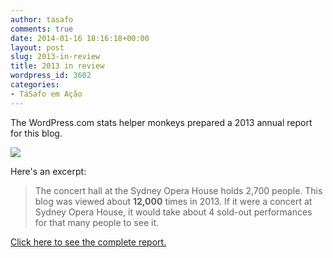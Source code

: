 ```yaml
---
author: tasafo
comments: true
date: 2014-01-16 18:16:18+00:00
layout: post
slug: 2013-in-review
title: 2013 in review
wordpress_id: 3602
categories:
- TáSafo em Ação
---
```


The WordPress.com stats helper monkeys prepared a 2013 annual report for this blog.

[![](http://www.wordpress.com/wp-content/mu-plugins/annual-reports/img/2012-emailteaser.png)](http://tasafo.wordpress.com/2013/annual-report/)

Here's an excerpt:


> The concert hall at the Sydney Opera House holds 2,700 people. This blog was viewed about **12,000** times in 2013. If it were a concert at Sydney Opera House, it would take about 4 sold-out performances for that many people to see it.


[Click here to see the complete report.](http://tasafo.wordpress.com/2013/annual-report/)
